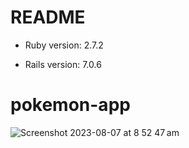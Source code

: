 # README

* Ruby version: 2.7.2

* Rails version: 7.0.6

# pokemon-app

![Screenshot 2023-08-07 at 8 52 47 am](https://github.com/keiichi031605/pokemon-app/assets/58890575/290e0be1-9bf0-421e-9714-880cd3eb5b01)
